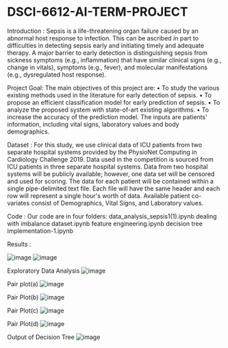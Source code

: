 # DSCI-6612-AI-TERM-PROJECT

Introduction :
Sepsis is a life-threatening organ failure caused by an abnormal host response to infection. This can be ascribed in part to difficulties in detecting sepsis early and initiating timely and adequate therapy. A major barrier to early detection is distinguishing sepsis from sickness symptoms (e.g., inflammation) that have similar clinical signs (e.g., change in vitals), symptoms (e.g., fever), and molecular manifestations (e.g., dysregulated host response). 

Project Goal:
The main objectives of this project are: 
•	To study the various existing methods used in the literature for early detection of sepsis. 
•	To propose an efficient classification model for early prediction of sepsis. 
•	To analyze the proposed system with state-of-art existing algorithms. 
•	To increase the accuracy of the prediction model.
The inputs are patients' information, including vital signs, laboratory values and body demographics.
 
 Dataset :
 For this study, we use clinical data of ICU patients from two separate hospital systems provided by the PhysioNet Computing in Cardiology Challenge 2019.
 Data used in the competition is sourced from ICU patients in three separate hospital systems. Data from two hospital systems will be publicly available; however, one data set will be censored and used for scoring. The data for each patient will be contained within a single pipe-delimited text file. Each file will have the same header and each row will represent a single hour's worth of data. Available patient co-variates consist of Demographics, Vital Signs, and Laboratory values.
 
 Code :
 Our code are in four folders: 
 data_analysis_sepsis1(1).ipynb
 dealing with imbalance dataset.ipynb
 feature engineering.ipynb
 decision tree implementation-1.ipynb
 
 Results :

![image](https://github.com/kavithamadiraju/DSCI-6612-AI-TERM-PROJECT/assets/150641777/a697f7f6-1242-4dbf-be0e-66e8a1c9b62a)
![image](https://github.com/kavithamadiraju/DSCI-6612-AI-TERM-PROJECT/assets/150641777/8eb47337-036a-489c-a4b3-fc693196c491)

Exploratory Data Analysis
![image](https://github.com/kavithamadiraju/DSCI-6612-AI-TERM-PROJECT/assets/150641777/8a61dd2e-6ea0-4679-85d5-f1218c091264)

Pair plot(a)
![image](https://github.com/kavithamadiraju/DSCI-6612-AI-TERM-PROJECT/assets/150641777/aafc7fc7-5253-4464-a31b-756b5f8931bb)

Pair Plot(b)
![image](https://github.com/kavithamadiraju/DSCI-6612-AI-TERM-PROJECT/assets/150641777/e116328a-7dc2-4250-b2c1-dd4a39bf8981)

Pair Plot(c)
![image](https://github.com/kavithamadiraju/DSCI-6612-AI-TERM-PROJECT/assets/150641777/e54a3f53-7aa2-415d-a2cc-3c1906848689)

Pair Plot(d)
![image](https://github.com/kavithamadiraju/DSCI-6612-AI-TERM-PROJECT/assets/150641777/5cec37da-bff6-4563-8848-500f69085ea1)

Output of Decision Tree
![image](https://github.com/kavithamadiraju/DSCI-6612-AI-TERM-PROJECT/assets/150641777/7a37ce82-06a8-4e0f-9d51-1a961437955e)








